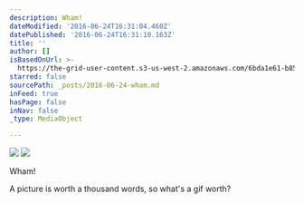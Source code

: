 ```yaml
---
description: Wham!
dateModified: '2016-06-24T16:31:04.460Z'
datePublished: '2016-06-24T16:31:10.163Z'
title: ''
author: []
isBasedOnUrl: >-
  https://the-grid-user-content.s3-us-west-2.amazonaws.com/6bda1e61-b851-4d92-bb99-617686f42468.gif
starred: false
sourcePath: _posts/2016-06-24-wham.md
inFeed: true
hasPage: false
inNav: false
_type: MediaObject

---
```

![](https://the-grid-user-content.s3-us-west-2.amazonaws.com/6bda1e61-b851-4d92-bb99-617686f42468.gif)
![](https://the-grid-user-content.s3-us-west-2.amazonaws.com/92023979-8904-4e8a-9013-cfbf08438c23.gif)

Wham!

A picture is worth a thousand words, so what's a gif worth?